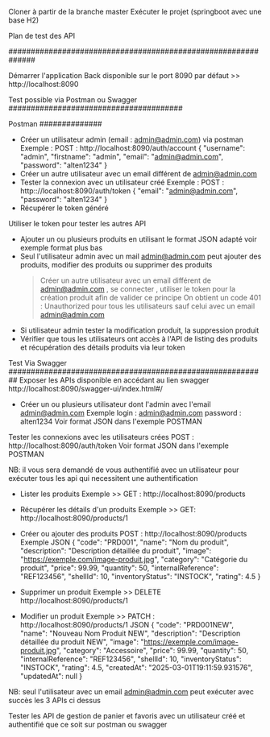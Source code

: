Cloner à partir de la branche master
Exécuter le projet (springboot avec une base H2)

Plan de test des API

##############################################################


Démarrer l'application Back disponible sur le port 8090 par défaut >> http://localhost:8090

Test possible via Postman ou Swagger
#######################################

Postman
##############

- Créer un utilisateur admin (email : admin@admin.com) via postman
Exemple : 
POST : http://localhost:8090/auth/account
{
  "username": "admin",
  "firstname": "admin",
  "email": "admin@admin.com",
  "password": "alten1234"
}
- Créer un autre utilisateur avec un email différent de admin@admin.com
- Tester la connexion avec un utilisateur créé 
  Exemple :
  POST : http:://localhost:8090/auth/token
  {
  "email": "admin@admin.com",
  "password": "alten1234"
  }
- Récupérer le token généré

Utiliser le token pour tester les autres API 

- Ajouter un ou plusieurs produits en utilisant le format JSON adapté voir exemple format plus bas
- Seul l'utilisateur admin avec un mail admin@admin.com peut ajouter des produits, modifier des produits ou supprimer des produits
   > Créer un autre utilisateur avec un email différent de admin@admin.com , se connecter , utiliser le token pour la création produit afin de  valider ce principe
   > On obtient un code 401 : Unauthorized pour tous les utilisateurs sauf celui avec un email admin@admin.com
- Si utilisateur admin tester la modification produit, la suppression produit
- Vérifier que tous les utilisateurs ont accès à l'API de listing des produits et récupération des détails produits via leur token

Test Via Swagger
##########################################################
Exposer les APIs disponible en accédant au lien swagger 
http://localhost:8090/swagger-ui/index.html#/

- Créer un ou plusieurs utilisateur dont l'admin avec l'email admin@admin.com
Exemple 
login : admin@admin.com
password : alten1234
Voir format JSON dans l'exemple POSTMAN

Tester les connexions avec les utilisateurs crées
POST : http://localhost:8090/auth/token
Voir format JSON dans l'exemple POSTMAN

NB: il vous sera demandé de vous authentifié avec un utilisateur pour exécuter  tous les api qui necessitent une authentification

- Lister les produits 
  Exemple  >> GET : http://localhost:8090/products

- Récupérer les détails d'un produits
  Exemple >> GET: http://localhost:8090/products/1


- Créer ou ajouter des produits
POST : http://localhost:8090/products
Exemple JSON 
{
  "code": "PRD001",
  "name": "Nom du produit",
  "description": "Description détaillée du produit",
  "image": "https://exemple.com/image-produit.jpg",
  "category": "Catégorie du produit",
  "price": 99.99,
  "quantity": 50,
  "internalReference": "REF123456",
  "shellId": 10,
  "inventoryStatus": "INSTOCK",
  "rating": 4.5
}

- Supprimer un produit
  Exemple  >> DELETE http://localhost:8090/products/1

- Modifier un produit
  Exemple >> PATCH : http://localhost:8090/products/1
  JSON
  {
    "code": "PRD001NEW",
    "name": "Nouveau Nom Produit NEW",
    "description": "Description détaillée du produit NEW",
    "image": "https://exemple.com/image-produit.jpg",
    "category": "Accessoire",
    "price": 99.99,
    "quantity": 50,
    "internalReference": "REF123456",
    "shellId": 10,
    "inventoryStatus": "INSTOCK",
    "rating": 4.5,
    "createdAt": "2025-03-01T19:11:59.931576",
    "updatedAt": null
  }
  
NB: seul l'utilisateur avec un email admin@admin.com peut exécuter avec succès les 3 APIs ci dessus

Tester les API de gestion de panier et favoris avec un utilisateur créé et authentifié que ce soit sur postman ou swagger



